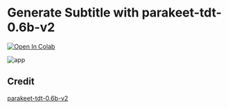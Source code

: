 # Generate Subtitle with parakeet-tdt-0.6b-v2

[![Open In Colab](https://colab.research.google.com/assets/colab-badge.svg)](https://colab.research.google.com/github/swornimstha/auto-colab-subtitling/blob/main/Free_Subtitle.ipynb) <br>

![app](https://github.com/user-attachments/assets/0b47eaac-879b-40dc-b419-177da47c9bd9)


## Credit <br>
[parakeet-tdt-0.6b-v2](https://huggingface.co/nvidia/parakeet-tdt-0.6b-v2)<br>
